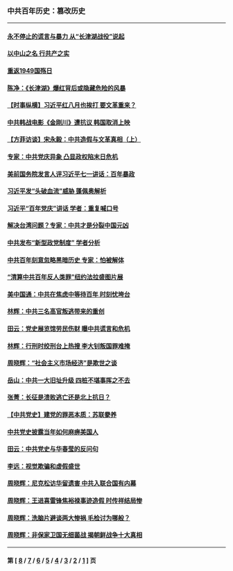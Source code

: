 ### 中共百年历史：篡改历史
---
#### [永不停止的谎言与暴力 从“长津湖战役”说起](../../pages/nf1176115/n13494094.md?10050430) 
#### [以中山之名 行共产之实](../../pages/nf1176115/n13346437.md?10050430) 
#### [重返1949国殇日](../../pages/nf1176115/n13346372.md?10050430) 
#### [陈净：《长津湖》爆红背后或隐藏危险的风暴](../../pages/nf1176115/n13314364.md?10050430) 
#### [【时事纵横】习近平红八月也挨打 要文革重来？](../../pages/nf1176115/n13231393.md?10050430) 
#### [中共韩战电影《金刚川》遭抗议 韩国取消上映](../../pages/nf1176115/n13219114.md?10050430) 
#### [【方菲访谈】宋永毅：中共造假与文革真相（上）](../../pages/nf1176115/n13200760.md?10050430) 
#### [专家：中共党庆异象 凸显政权陷末日危机](../../pages/nf1176115/n13067084.md?10050430) 
#### [美前国务院发言人评习近平七一讲话：百年暴政](../../pages/nf1176115/n13066986.md?10050430) 
#### [习近平发“头破血流”威胁 蓬佩奥解析](../../pages/nf1176115/n13063604.md?10050430) 
#### [习近平“百年党庆”讲话 学者：重复喊口号](../../pages/nf1176115/n13061411.md?10050430) 
#### [解决台湾问题？专家：中共才是分裂中国元凶](../../pages/nf1176115/n13060811.md?10050430) 
#### [中共发布“新型政党制度” 学者分析](../../pages/nf1176115/n13056354.md?10050430) 
#### [中共百年刻意忽略黑暗历史 专家：怕被解体](../../pages/nf1176115/n13056056.md?10050430) 
#### [“清算中共百年反人类罪”纽约法拉盛图片展](../../pages/nf1176115/n13052220.md?10050430) 
#### [美中国通：中共在焦虑中等待百年 时刻忧垮台](../../pages/nf1176115/n13048820.md?10050430) 
#### [林辉：中共三名高官叛逃带来的重创](../../pages/nf1176115/n13035206.md?10050430) 
#### [田云：党史展览馆劳民伤财 曝中共谎言和危机](../../pages/nf1176115/n13033900.md?10050430) 
#### [林辉：行刑时绞刑台上热搜 李大钊叛国罪难掩](../../pages/nf1176115/n13031965.md?10050430) 
#### [周晓辉：“社会主义市场经济”是欺世之谈](../../pages/nf1176115/n13024090.md?10050430) 
#### [岳山：中共一大旧址升级 四桩不堪事挥之不去](../../pages/nf1176115/n13021697.md?10050430) 
#### [张菁：长征是溃败逃亡还是北上抗日？](../../pages/nf1176115/n13020585.md?10050430) 
#### [【中共党史】建党的罪恶本质：苏联豢养](../../pages/nf1176115/n13011888.md?10050430) 
#### [中共党史披露当年如何麻痹美国人](../../pages/nf1176115/n12966400.md?10050430) 
#### [田云：中共党史与华春莹的反问句](../../pages/nf1176115/n12765178.md?10050430) 
#### [李远：视觉欺骗和虚假盛世](../../pages/nf1176115/n12993376.md?10050430) 
#### [周晓辉：尼克松访华留遗害 中共入联合国有内幕](../../pages/nf1176115/n12991422.md?10050430) 
#### [周晓辉：王进喜雷锋焦裕禄事迹造假 时传祥结局惨](../../pages/nf1176115/n12985497.md?10050430) 
#### [周晓辉：洗脑片避谈两大惨祸 毛检讨为哪般？](../../pages/nf1176115/n12971285.md?10050430) 
#### [周晓辉：非保家卫国无细菌战 揭朝鲜战争十大真相](../../pages/nf1176115/n12954161.md?10050430) 

---
#### 第 [ [8](./8.md?10050430) / [7](./7.md?10050430) / [6](./6.md?10050430) / [5](./5.md?10050430) / [4](./4.md?10050430) / [3](./3.md?10050430) / [2](./2.md?10050430) / [1](./1.md?10050430) ] 页
